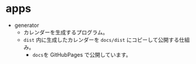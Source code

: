 # apps

- generator
  - カレンダーを生成するプログラム。
  - `dist` 内に生成したカレンダーを `docs/dist` にコピーして公開する仕組み。
    - `docs`を GitHubPages で公開しています。

